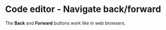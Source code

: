 # Code editor - Navigate back/forward

The **Back** and **Forward** buttons work like in web browsers.